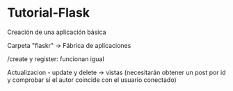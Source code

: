 # Tutorial-Flask
Creación de una aplicación básica

Carpeta "flaskr" -> Fábrica de aplicaciones

/create y register: funcionan igual

Actualizacion - update y delete -> vistas (necesitarán obtener un post por id y comprobar si el autor coincide con el usuario conectado)

